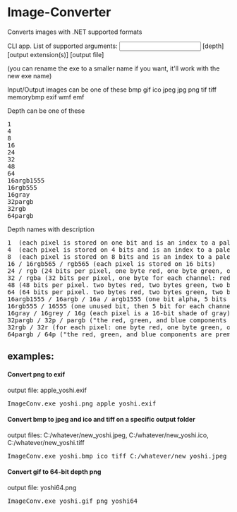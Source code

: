 # Image-Converter
Converts images with .NET supported formats

CLI app. List of supported arguments:
<input file> [depth] [output extension(s)] [output file]

(you can rename the exe to a smaller name if you want, it'll work with the new exe name)

Input/Output images can be one of these
bmp
gif
ico
jpeg
jpg
png
tif
tiff
memorybmp
exif
wmf
emf

Depth can be one of these
<pre>
1
4
8
16
24
32
48
64
16argb1555
16rgb555
16gray
32pargb
32rgb
64pargb
</pre>

Depth names with description
<pre>
1  (each pixel is stored on one bit and is an index to a palette of 2 colours)
4  (each pixel is stored on 4 bits and is an index to a palette of 16 colours)
8  (each pixel is stored on 8 bits and is an index to a palette of 256 colours)
16 / 16rgb565 / rgb565 (each pixel is stored on 16 bits)
24 / rgb (24 bits per pixel, one byte red, one byte green, one byte blue)
32 / rgba (32 bits per pixel, one byte for each channel: red, green, blue, alpha)
48 (48 bits per pixel. two bytes red, two bytes green, two bytes blue)
64 (64 bits per pixel. two bytes red, two bytes green, two bytes blue, two bytes alpha)
16argb1555 / 16argb / 16a / argb1555 (one bit alpha, 5 bits red, 5 bits green, 5 bits blue)
16rgb555 / 16555 (one unused bit, then 5 bit for each channel: red, green, blue)
16gray / 16grey / 16g (each pixel is a 16-bit shade of gray)
32pargb / 32p / pargb ("the red, green, and blue components are premultiplied according to the alpha component")
32rgb / 32r (for each pixel: one byte red, one byte green, one byte blue, and one unused byte. this happens when bmp version (0x1E) is set to 0 
64pargb / 64p ("the red, green, and blue components are premultiplied according to the alpha component")
</pre>

## examples:
#### Convert png to exif
output file: apple_yoshi.exif
<pre>ImageConv.exe yoshi.png apple_yoshi.exif</pre>

#### Convert bmp to jpeg and ico and tiff on a specific output folder
output files: C:/whatever/new_yoshi.jpeg, C:/whatever/new_yoshi.ico, C:/whatever/new_yoshi.tiff
<pre>ImageConv.exe yoshi.bmp ico tiff C:/whatever/new_yoshi.jpeg</pre>

#### Convert gif to 64-bit depth png
output file: yoshi64.png
<pre>ImageConv.exe yoshi.gif png yoshi64</pre>
